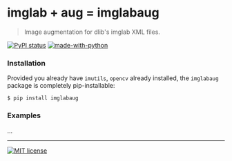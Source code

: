 # imglab + aug = imglabaug
> Image augmentation for dlib's imglab XML files.

[![PyPI status](https://img.shields.io/pypi/status/ansicolortags.svg)](https://pypi.python.org/pypi/ansicolortags/)
[![made-with-python](https://img.shields.io/badge/Made%20with-Python-1f425f.svg)](https://www.python.org/)

### Installation

Provided you already have `imutils`, `opencv` already installed, the `imglabaug` package is completely pip-installable:

```
$ pip install imglabaug
```

### Examples

...


---

[![MIT license](https://img.shields.io/badge/License-MIT-blue.svg)](https://lbesson.mit-license.org/)
